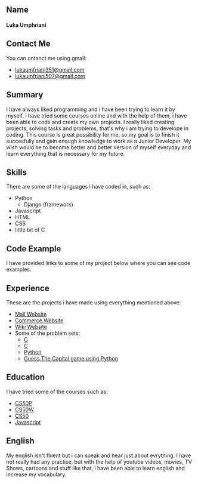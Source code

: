 ## Name
#### Luka Umphriani
## Contact Me
You can ontanct me using gmail:
* lukaumfriani351@gmail.com
* lukaumfriani507@gmail.com
## Summary
I have always liked programming and i have been trying to learn it by myself. i have tried some courses online and with the help of them, i have been able to code and create my own projects. I really liked creating projects, solving tasks and problems, that's why i am trying to develope in coding. This course is great possibility for me, so my goal is to finish it succesfully and gain enough knowledge to work as a Junior Developer. My wish would be to become better and better version of myself everyday and learn everything that is necessary for my future.
## Skills
There are some of the languages i have coded in, such as:
* Python
  * Django (framework)
* Javascript
* HTML
* CSS
* little bit of C
## Code Example
I have provided links to some of my project below where you can see code examples.
## Experience
These are the projects i have made using everything mentioned above:
* [Mail Website](https://github.com/me50/lacertaee)
* [Commerce Website](https://github.com/me50/lacertaee/tree/web50/projects/2020/x/commerce)
* [Wiki Website](https://github.com/me50/lacertaee/tree/web50/projects/2020/x/wiki)
* Some of the problem sets:
  * [C](https://github.com/me50/lacertaee/blob/cs50/problems/2022/x/credit/credit.c)
  * [C](https://github.com/me50/lacertaee/blob/cs50/problems/2022/x/cash/cash.c)
  * [Python](https://github.com/me50/lacertaee/blob/cs50/problems/2022/python/bitcoin/bitcoin.py)
  * [Guess The Capital game using Python](https://github.com/me50/lacertaee/tree/cs50/problems/2022/python/project)
## Education
I have tried some of the courses such as:
* [CS50P](https://cs50.harvard.edu/python/2022/)
* [CS50W](https://cs50.harvard.edu/web/2020/)
* [CS50](https://pll.harvard.edu/course/cs50-introduction-computer-science)
* [Javascript](https://www.codecademy.com/learn/introduction-to-javascript)
## English
My english isn't fluent but i can speak and hear just about evrything. I have not really had any practise, but with the help of youtube videos, movies, TV Shows, cartoons and stuff like that, i have been able to learn english and increase my vocabulary. 
   
